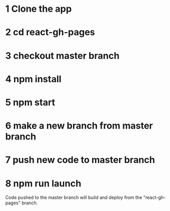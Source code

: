 # 1 Clone the app

# 2 cd react-gh-pages

# 3 checkout master branch

# 4 npm install

# 5 npm start

# 6 make a new branch from master branch

# 7 push new code to master branch

# 8 npm run launch

Code pushed to the master branch will build and deploy from the "react-gh-pages" branch.